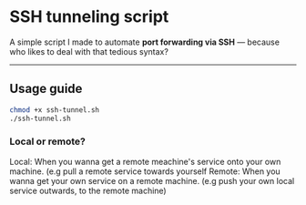 # SSH tunneling script

A simple script I made to automate **port forwarding via SSH** — because who likes to deal with that tedious syntax? 

---

##  Usage guide
```bash
chmod +x ssh-tunnel.sh
./ssh-tunnel.sh
```

### Local or remote?

Local: When you wanna get a remote meachine's service onto your own machine. (e.g pull a remote service towards yourself
Remote: When you wanna get your own service on a remote machine. (e.g push your own local service outwards, to the remote machine)
